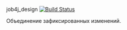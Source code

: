 job4j_design [![Build Status](https://travis-ci.org/c0dered273/job4j_design.svg?branch=master)](https://travis-ci.org/c0dered273/job4j_design)

Объединение зафиксированных изменений.